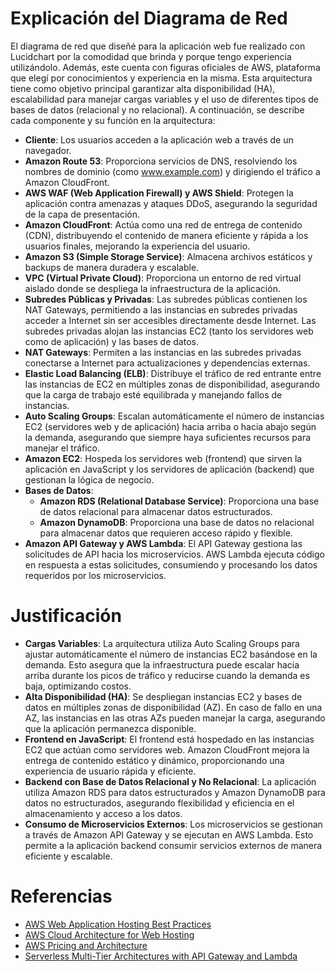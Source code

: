 # Explicación del Diagrama de Red

El diagrama de red que diseñé para la aplicación web fue realizado con Lucidchart por la comodidad que brinda y porque tengo experiencia utilizándolo. Además, este cuenta con figuras oficiales de AWS, plataforma que elegí por conocimientos y experiencia en la misma. Esta arquitectura tiene como objetivo principal garantizar alta disponibilidad (HA), escalabilidad para manejar cargas variables y el uso de diferentes tipos de bases de datos (relacional y no relacional). A continuación, se describe cada componente y su función en la arquitectura:

- **Cliente**: Los usuarios acceden a la aplicación web a través de un navegador.
- **Amazon Route 53**: Proporciona servicios de DNS, resolviendo los nombres de dominio (como www.example.com) y dirigiendo el tráfico a Amazon CloudFront.
- **AWS WAF (Web Application Firewall) y AWS Shield**: Protegen la aplicación contra amenazas y ataques DDoS, asegurando la seguridad de la capa de presentación.
- **Amazon CloudFront**: Actúa como una red de entrega de contenido (CDN), distribuyendo el contenido de manera eficiente y rápida a los usuarios finales, mejorando la experiencia del usuario.
- **Amazon S3 (Simple Storage Service)**: Almacena archivos estáticos y backups de manera duradera y escalable.
- **VPC (Virtual Private Cloud)**: Proporciona un entorno de red virtual aislado donde se despliega la infraestructura de la aplicación.
- **Subredes Públicas y Privadas**: Las subredes públicas contienen los NAT Gateways, permitiendo a las instancias en subredes privadas acceder a Internet sin ser accesibles directamente desde Internet. Las subredes privadas alojan las instancias EC2 (tanto los servidores web como de aplicación) y las bases de datos.
- **NAT Gateways**: Permiten a las instancias en las subredes privadas conectarse a Internet para actualizaciones y dependencias externas.
- **Elastic Load Balancing (ELB)**: Distribuye el tráfico de red entrante entre las instancias de EC2 en múltiples zonas de disponibilidad, asegurando que la carga de trabajo esté equilibrada y manejando fallos de instancias.
- **Auto Scaling Groups**: Escalan automáticamente el número de instancias EC2 (servidores web y de aplicación) hacia arriba o hacia abajo según la demanda, asegurando que siempre haya suficientes recursos para manejar el tráfico.
- **Amazon EC2**: Hospeda los servidores web (frontend) que sirven la aplicación en JavaScript y los servidores de aplicación (backend) que gestionan la lógica de negocio.
- **Bases de Datos**:
  - **Amazon RDS (Relational Database Service)**: Proporciona una base de datos relacional para almacenar datos estructurados.
  - **Amazon DynamoDB**: Proporciona una base de datos no relacional para almacenar datos que requieren acceso rápido y flexible.
- **Amazon API Gateway y AWS Lambda**: El API Gateway gestiona las solicitudes de API hacia los microservicios. AWS Lambda ejecuta código en respuesta a estas solicitudes, consumiendo y procesando los datos requeridos por los microservicios.

# Justificación

- **Cargas Variables**: La arquitectura utiliza Auto Scaling Groups para ajustar automáticamente el número de instancias EC2 basándose en la demanda. Esto asegura que la infraestructura puede escalar hacia arriba durante los picos de tráfico y reducirse cuando la demanda es baja, optimizando costos.
- **Alta Disponibilidad (HA)**: Se despliegan instancias EC2 y bases de datos en múltiples zonas de disponibilidad (AZ). En caso de fallo en una AZ, las instancias en las otras AZs pueden manejar la carga, asegurando que la aplicación permanezca disponible.
- **Frontend en JavaScript**: El frontend está hospedado en las instancias EC2 que actúan como servidores web. Amazon CloudFront mejora la entrega de contenido estático y dinámico, proporcionando una experiencia de usuario rápida y eficiente.
- **Backend con Base de Datos Relacional y No Relacional**: La aplicación utiliza Amazon RDS para datos estructurados y Amazon DynamoDB para datos no estructurados, asegurando flexibilidad y eficiencia en el almacenamiento y acceso a los datos.
- **Consumo de Microservicios Externos**: Los microservicios se gestionan a través de Amazon API Gateway y se ejecutan en AWS Lambda. Esto permite a la aplicación backend consumir servicios externos de manera eficiente y escalable.

# Referencias

- [AWS Web Application Hosting Best Practices](https://docs.aws.amazon.com/pdfs/whitepapers/latest/web-application-hosting-best-practices/web-application-hosting-best-practices.pdf#welcome)
- [AWS Cloud Architecture for Web Hosting](https://docs.aws.amazon.com/es_es/whitepapers/latest/web-application-hosting-best-practices/an-aws-cloud-architecture-for-web-hosting.html)
- [AWS Pricing and Architecture](https://docs.aws.amazon.com/es_es/whitepapers/latest/how-aws-pricing-works/architecture.html)
- [Serverless Multi-Tier Architectures with API Gateway and Lambda](https://docs.aws.amazon.com/es_es/whitepapers/latest/serverless-multi-tier-architectures-api-gateway-lambda/microservices-with-lambda.html)






